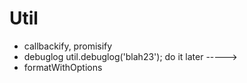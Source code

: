 # Util
- callbackify, promisify
- debuglog
    util.debuglog('blah23');
    do it later ----->
- formatWithOptions